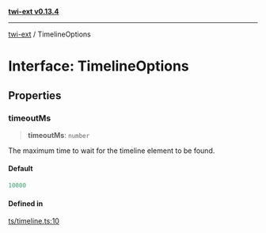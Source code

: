 [**twi-ext v0.13.4**](../README.md)

***

[twi-ext](../README.md) / TimelineOptions

# Interface: TimelineOptions

## Properties

### timeoutMs

> **timeoutMs**: `number`

The maximum time to wait for the timeline element to be found.

#### Default

```ts
10000
```

#### Defined in

[ts/timeline.ts:10](https://github.com/Robot-Inventor/twi-ext/blob/39fa1a16d0e0747be9abed950c48343fb9d5e407/src/ts/timeline.ts#L10)
